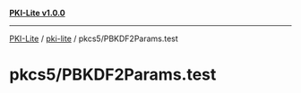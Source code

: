 [**PKI-Lite v1.0.0**](../../../README.md)

---

[PKI-Lite](../../../README.md) / [pki-lite](../../README.md) / pkcs5/PBKDF2Params.test

# pkcs5/PBKDF2Params.test
